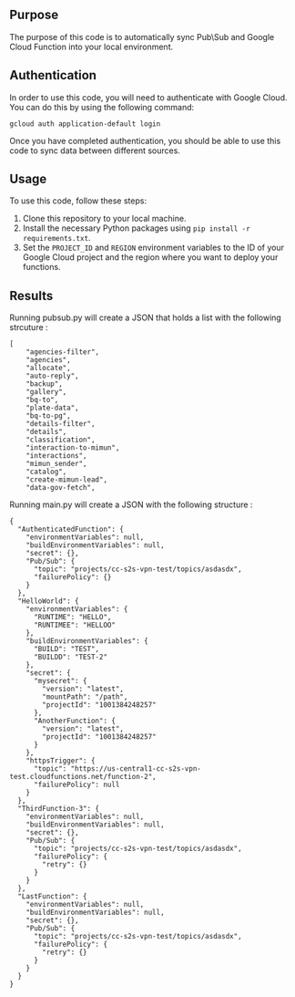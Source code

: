 ## Purpose

The purpose of this code is to automatically sync Pub\Sub and Google Cloud Function into your local environment. 

## Authentication

In order to use this code, you will need to authenticate with Google Cloud. You can do this by using the following command:
```
gcloud auth application-default login
```

Once you have completed authentication, you should be able to use this code to sync data between different sources.

## Usage

To use this code, follow these steps:

1. Clone this repository to your local machine.
2. Install the necessary Python packages using `pip install -r requirements.txt`.
3. Set the `PROJECT_ID` and `REGION` environment variables to the ID of your Google Cloud project and the region where you want to deploy your functions.


## Results
Running pubsub.py will create a JSON that holds a list with the following strcuture :
```
[
    "agencies-filter",
    "agencies",
    "allocate",
    "auto-reply",
    "backup",
    "gallery",
    "bq-to",
    "plate-data",
    "bq-to-pg",
    "details-filter",
    "details",
    "classification",
    "interaction-to-mimun",
    "interactions",
    "mimun_sender",
    "catalog",
    "create-mimun-lead",
    "data-gov-fetch",
```
Running main.py will create a JSON with the following structure :
```
{
  "AuthenticatedFunction": {
    "environmentVariables": null,
    "buildEnvironmentVariables": null,
    "secret": {},
    "Pub/Sub": {
      "topic": "projects/cc-s2s-vpn-test/topics/asdasdx",
      "failurePolicy": {}
    }
  },
  "HelloWorld": {
    "environmentVariables": {
      "RUNTIME": "HELLO",
      "RUNTIMEE": "HELLOO"
    },
    "buildEnvironmentVariables": {
      "BUILD": "TEST",
      "BUILDD": "TEST-2"
    },
    "secret": {
      "mysecret": {
        "version": "latest",
        "mountPath": "/path",
        "projectId": "1001384248257"
      },
      "AnotherFunction": {
        "version": "latest",
        "projectId": "1001384248257"
      }
    },
    "httpsTrigger": {
      "topic": "https://us-central1-cc-s2s-vpn-test.cloudfunctions.net/function-2",
      "failurePolicy": null
    }
  },
  "ThirdFunction-3": {
    "environmentVariables": null,
    "buildEnvironmentVariables": null,
    "secret": {},
    "Pub/Sub": {
      "topic": "projects/cc-s2s-vpn-test/topics/asdasdx",
      "failurePolicy": {
        "retry": {}
      }
    }
  },
  "LastFunction": {
    "environmentVariables": null,
    "buildEnvironmentVariables": null,
    "secret": {},
    "Pub/Sub": {
      "topic": "projects/cc-s2s-vpn-test/topics/asdasdx",
      "failurePolicy": {
        "retry": {}
      }
    }
  }
}
```
